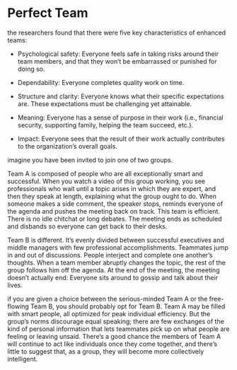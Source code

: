 # Perfect Team

the researchers found that there were five key characteristics of enhanced teams:

* Psychological safety: Everyone feels safe in taking risks around their team members, and that they won’t be embarrassed or punished for doing so.

* Dependability: Everyone completes quality work on time.

* Structure and clarity: Everyone knows what their specific expectations are. These expectations must be challenging yet attainable.

* Meaning: Everyone has a sense of purpose in their work (i.e., financial security, supporting family, helping the team succeed, etc.).

* Impact: Everyone sees that the result of their work actually contributes to the organization’s overall goals.

imagine you have been invited to join one of two groups.

Team A is composed of people who are all exceptionally smart and successful. When you watch a video of this group working, you see professionals who wait until a topic arises in which they are expert, and then they speak at length, explaining what the group ought to do. When someone makes a side comment, the speaker stops, reminds everyone of the agenda and pushes the meeting back on track. This team is efficient. There is no idle chitchat or long debates. The meeting ends as scheduled and disbands so everyone can get back to their desks.

Team B is different. It’s evenly divided between successful executives and middle managers with few professional accomplishments. Teammates jump in and out of discussions. People interject and complete one another’s thoughts. When a team member abruptly changes the topic, the rest of the group follows him off the agenda. At the end of the meeting, the meeting doesn’t actually end: Everyone sits around to gossip and talk about their lives.

if you are given a choice between the serious-minded Team A or the free-flowing Team B, you should probably opt for Team B. Team A may be filled with smart people, all optimized for peak individual efficiency. But the group’s norms discourage equal speaking; there are few exchanges of the kind of personal information that lets teammates pick up on what people are feeling or leaving unsaid. There’s a good chance the members of Team A will continue to act like individuals once they come together, and there’s little to suggest that, as a group, they will become more collectively intelligent.